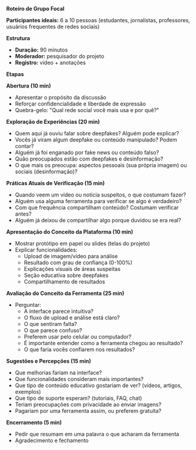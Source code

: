**Roteiro de Grupo Focal**

**Participantes ideais:** 6 a 10 pessoas (estudantes, jornalistas, professores, usuários frequentes de redes sociais)

**Estrutura**
* **Duração:** 90 minutos
* **Moderador:** pesquisador do projeto
* **Registro:** vídeo + anotações

**Etapas**

**Abertura (10 min)**
* Apresentar o propósito da discussão
* Reforçar confidencialidade e liberdade de expressão
* Quebra-gelo: "Qual rede social você mais usa e por quê?"

**Exploração de Experiências (20 min)**
* Quem aqui já ouviu falar sobre deepfakes? Alguém pode explicar?
* Vocês já viram algum deepfake ou conteúdo manipulado? Podem contar?
* Alguém já foi enganado por fake news ou conteúdo falso?
* Quão preocupados estão com deepfakes e desinformação?
* O que mais os preocupa: aspectos pessoais (sua própria imagem) ou sociais (desinformação)?


**Práticas Atuais de Verificação (15 min)**
* Quando veem um vídeo ou notícia suspeitos, o que costumam fazer?
* Alguém usa alguma ferramenta para verificar se algo é verdadeiro?
* Com que frequência compartilham conteúdo? Costumam verificar antes?
* Alguém já deixou de compartilhar algo porque duvidou se era real?

**Apresentação do Conceito da Plataforma (10 min)**
* Mostrar protótipo em papel ou slides (telas do projeto)
* Explicar funcionalidades:
   * Upload de imagem/vídeo para análise
   * Resultado com grau de confiança (0-100%)
   * Explicações visuais de áreas suspeitas
   * Seção educativa sobre deepfakes
   * Compartilhamento de resultados

**Avaliação do Conceito da Ferramenta (25 min)**
* Perguntar:
   * A interface parece intuitiva?
   * O fluxo de upload e análise está claro?
   * O que sentiram falta?
   * O que parece confuso?
   * Preferem usar pelo celular ou computador?
   * É importante entender como a ferramenta chegou ao resultado?
   * O que faria vocês confiarem nos resultados?

**Sugestões e Percepções (15 min)**
* Que melhorias fariam na interface?
* Que funcionalidades consideram mais importantes?
* Que tipo de conteúdo educativo gostariam de ver? (vídeos, artigos, exemplos)
* Que tipo de suporte esperam? (tutoriais, FAQ, chat)
* Teriam preocupações com privacidade ao enviar imagens?
* Pagariam por uma ferramenta assim, ou preferem gratuita?

**Encerramento (5 min)**
* Pedir que resumam em uma palavra o que acharam da ferramenta
* Agradecimento e fechamento
